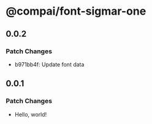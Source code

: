 # @compai/font-sigmar-one

## 0.0.2

### Patch Changes

- b971bb4f: Update font data

## 0.0.1

### Patch Changes

- Hello, world!
